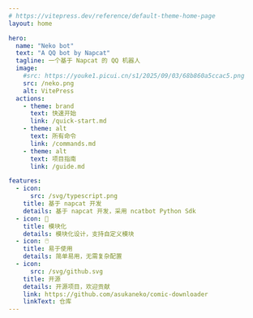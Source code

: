 ```yaml
---
# https://vitepress.dev/reference/default-theme-home-page
layout: home

hero:
  name: "Neko bot"
  text: "A QQ bot by Napcat"
  tagline: 一个基于 Napcat 的 QQ 机器人
  image:
    #src: https://youke1.picui.cn/s1/2025/09/03/68b860a5ccac5.png
    src: /neko.png
    alt: VitePress
  actions:
    - theme: brand
      text: 快速开始
      link: /quick-start.md
    - theme: alt
      text: 所有命令
      link: /commands.md
    - theme: alt
      text: 项目指南
      link: /guide.md

features:
  - icon:
      src: /svg/typescript.png
    title: 基于 napcat 开发
    details: 基于 napcat 开发，采用 ncatbot Python Sdk
  - icon: 🔧
    title: 模块化
    details: 模块化设计，支持自定义模块
  - icon: 🖱️
    title: 易于使用
    details: 简单易用，无需复杂配置
  - icon: 
      src: /svg/github.svg
    title: 开源
    details: 开源项目，欢迎贡献
    link: https://github.com/asukaneko/comic-downloader
    linkText: 仓库
---
```

<confetti />
